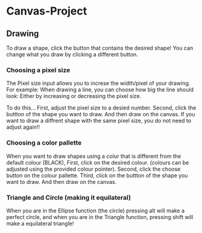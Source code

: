 # Canvas-Project

## Drawing

To draw a shape, click the button that contains the desired shape!
You can change what you draw by clicking a different button.

### Choosing a pixel size

The Pixel size input allows you to increse the width/pixel of your drawing.
For example: When drawing a line, you can choose how big the line should look: Either by increasing or decreasing the pixel size.

To do this...
First, adjust the pixel size to a desied number.
Second, click the buttton of the shape you want to draw.
And then draw on the canvas.
If you want to draw a diffrent shape with the same pixel size, you do not need to adjust again!!

### Choosing a color pallette

When you want to draw shapes using a colur that is different from the default colour (BLACK),
First, click on the desired colour. (colours can be adjusted using the provided colour pointer).
Second, click the choose button on the colour pallette.
Third, click on the buttton of the shape you want to draw.
And then draw on the canvas.

### Triangle and Circle (making it equilateral)

When you are in the Ellipse function (the circle) pressing alt will make a perfect circle, and when you are in the Triangle function, pressing shift will make a equilateral triangle!
